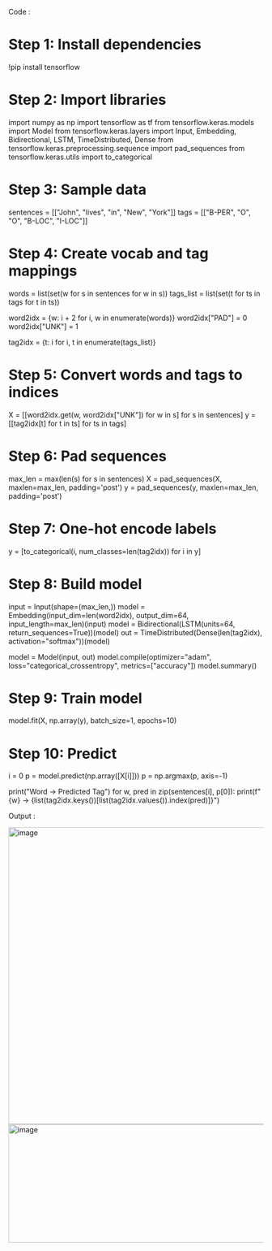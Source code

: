 Code :
# Step 1: Install dependencies
!pip install tensorflow

# Step 2: Import libraries
import numpy as np
import tensorflow as tf
from tensorflow.keras.models import Model
from tensorflow.keras.layers import Input, Embedding, Bidirectional, LSTM, TimeDistributed, Dense
from tensorflow.keras.preprocessing.sequence import pad_sequences
from tensorflow.keras.utils import to_categorical

# Step 3: Sample data
sentences = [["John", "lives", "in", "New", "York"]]
tags = [["B-PER", "O", "O", "B-LOC", "I-LOC"]]

# Step 4: Create vocab and tag mappings
words = list(set(w for s in sentences for w in s))
tags_list = list(set(t for ts in tags for t in ts))

word2idx = {w: i + 2 for i, w in enumerate(words)}
word2idx["PAD"] = 0
word2idx["UNK"] = 1

tag2idx = {t: i for i, t in enumerate(tags_list)}

# Step 5: Convert words and tags to indices
X = [[word2idx.get(w, word2idx["UNK"]) for w in s] for s in sentences]
y = [[tag2idx[t] for t in ts] for ts in tags]

# Step 6: Pad sequences
max_len = max(len(s) for s in sentences)
X = pad_sequences(X, maxlen=max_len, padding='post')
y = pad_sequences(y, maxlen=max_len, padding='post')

# Step 7: One-hot encode labels
y = [to_categorical(i, num_classes=len(tag2idx)) for i in y]

# Step 8: Build model
input = Input(shape=(max_len,))
model = Embedding(input_dim=len(word2idx), output_dim=64, input_length=max_len)(input)
model = Bidirectional(LSTM(units=64, return_sequences=True))(model)
out = TimeDistributed(Dense(len(tag2idx), activation="softmax"))(model)

model = Model(input, out)
model.compile(optimizer="adam", loss="categorical_crossentropy", metrics=["accuracy"])
model.summary()

# Step 9: Train model
model.fit(X, np.array(y), batch_size=1, epochs=10)

# Step 10: Predict
i = 0
p = model.predict(np.array([X[i]]))
p = np.argmax(p, axis=-1)

print("Word → Predicted Tag")
for w, pred in zip(sentences[i], p[0]):
    print(f"{w} → {list(tag2idx.keys())[list(tag2idx.values()).index(pred)]}")

Output :

<img width="699" height="585" alt="image" src="https://github.com/user-attachments/assets/ed1d9f01-8593-4646-b238-da39ddc19b25" />
<img width="582" height="233" alt="image" src="https://github.com/user-attachments/assets/381ca37c-84ba-4efe-80d6-407092f6cdc5" />

